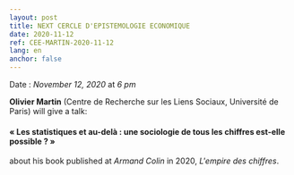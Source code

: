 ```yaml
---
layout: post
title: NEXT CERCLE D'EPISTEMOLOGIE ECONOMIQUE
date: 2020-11-12
ref: CEE-MARTIN-2020-11-12
lang: en
anchor: false
---
```


<i class="fas fa-table"></i> Date : _November 12, 2020_ at _6 pm_


**Olivier Martin** (Centre de Recherche sur les Liens Sociaux, Université de Paris) will give a talk:

#### « Les statistiques et au-delà : une sociologie de tous les chiffres est-elle possible ? »

about his book published at _Armand Colin_ in 2020, *L'empire des chiffres*.
